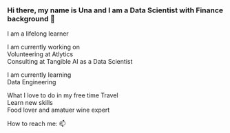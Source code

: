 ### Hi there, my name is Una and I am a Data Scientist with Finance background 👋

I am a lifelong learner

I am currently working on<br />
  Volunteering at Atlytics <br />
  Consulting at Tangible AI as a Data Scientist<br />

I am currently learning<br />
  Data Engineering 

  
What I love to do in my free time
  Travel<br />
  Learn new skills<br />
  Food lover and amatuer wine expert<br />
 

How to reach me: 📫




<!--
**unachka/unachka** is a ✨ _special_ ✨ repository because its `README.md` (this file) appears on your GitHub profile.

Here are some ideas to get you started:

- 🔭 I’m currently working on ...
- 🌱 I’m currently learning ...
- 👯 I’m looking to collaborate on ...
- 🤔 I’m looking for help with ...
- 💬 Ask me about ...
- 📫 How to reach me: ...
- 😄 Pronouns: ...
- ⚡ Fun fact: ...
-->
